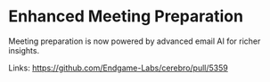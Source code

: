 # Enhanced Meeting Preparation

Meeting preparation is now powered by advanced email AI for richer insights.

Links:
https://github.com/Endgame-Labs/cerebro/pull/5359
